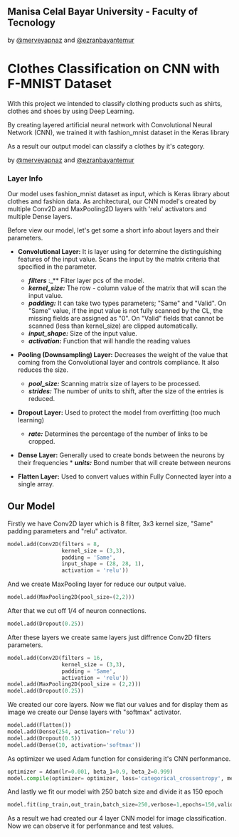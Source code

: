 ## Manisa Celal Bayar University - Faculty of Tecnology

by [@merveyapnaz](https://github.com/merveyapnaz) and [@ezranbayantemur](https://github.com/ezranbayantemur)


# Clothes Classification on CNN with F-MNIST Dataset
With this project we intended to classify clothing products such as shirts, clothes and shoes by using Deep Learning.

By creating layered artificial neural network with Convolutional Neural Network (CNN), we trained it with fashion_mnist dataset in the Keras library 

As a result our output model can classify a clothes by it's category. 

by [@merveyapnaz](https://github.com/merveyapnaz) and [@ezranbayantemur](https://github.com/ezranbayantemur)

### Layer Info
Our model uses fashion_mnist dataset as input, which is Keras library about clothes and fashion data. As architectural, our CNN model's created by multiple Conv2D and MaxPooling2D layers with 'relu' activators and multiple Dense layers.

Before view our model, let's get some a short info about layers and their parameters.

*	**Convolutional Layer:** It is layer using for determine the distinguishing features of the input value. Scans the input by the matrix criteria that specified in the parameter.
    *	**_filters_** :_** Filter layer pcs of the model.
    *	**_kernel_size:_** The row - column value of the matrix that will scan the input value.
    *	**_padding:_** It can take two types parameters; "Same" and "Valid". On "Same" value, if the input value is not fully scanned by the CL, the missing fields are assigned as "0". On "Valid" fields that cannot be scanned (less than kernel_size) are clipped automatically.
    *	**_input_shape:_** Size of the input value.
    *	**_activation:_** Function that will handle the reading values   

*	**Pooling (Downsampling) Layer:** Decreases the weight of the value that coming from the Convolutional layer and controls compliance. It also reduces the size.
    * **_pool_size:_** Scanning matrix size of layers to be processed.
    * **_strides:_** The number of units to shift, after the size of the entries is reduced. 

* **Dropout Layer:** Used to protect the model from overfitting (too much learning) 
    * **_rate:_** Determines the percentage of the number of links to be cropped.

* **Dense Layer:** Generally used to create bonds between the neurons by their frequencies
	  * **_units:_** Bond number that will create between neurons

*	**Flatten Layer:** Used to convert values within Fully Connected layer into a single array.

## Our Model
Firstly we have Conv2D layer which is 8 filter, 3x3 kernel size, "Same" padding parameters and "relu" activator.
```python
model.add(Conv2D(filters = 8,
                 kernel_size = (3,3),     
                 padding = 'Same',
                 input_shape = (28, 28, 1),
                 activation = 'relu'))
```
And we create MaxPooling layer for reduce our output value.
```python
model.add(MaxPooling2D(pool_size=(2,2)))
```
After that we cut off 1/4 of neuron connections.
```python
model.add(Dropout(0.25))
```

After these layers we create same layers just diffrence Conv2D filters parameters.
```python
model.add(Conv2D(filters = 16, 
                 kernel_size = (3,3), 
                 padding = 'Same', 
                 activation = 'relu'))
model.add(MaxPooling2D(pool_size = (2,2)))
model.add(Dropout(0.25))
```
We created our core layers. Now we flat our values and for display them as image we create our Dense layers with "softmax" activator.
```python
model.add(Flatten())
model.add(Dense(254, activation='relu'))
model.add(Dropout(0.5))
model.add(Dense(10, activation='softmax'))
```

As optimizer we used Adam function for considering it's CNN perfonmance.
```python
optimizer = Adam(lr=0.001, beta_1=0.9, beta_2=0.999)
model.compile(optimizer= optimizer, loss='categorical_crossentropy', metrics=['accuracy'])
```

And lastly we fit our model with 250 batch size and divide it as 150 epoch
```python
model.fit(inp_train,out_train,batch_size=250,verbose=1,epochs=150,validation_split=0.2)
```
As a result we had created our 4 layer CNN model for image classification. Now we can observe it for perfonmance and test values.

